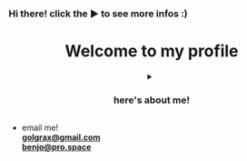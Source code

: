 ### Hi there! click the ▶ to see more infos :) 
<h1 align="center">Welcome to my profile</h1>
<details align="center">
           <summary><h3>  here's about me!</h3></summary>


<p align="center"> <img src="https://komarev.com/ghpvc/?username=Golgrax&label=Visitors&color=ab00ab&style=flat-square" alt="Visits" /> </p>

<p align="center"> <img src="https://komarev.com/ghpvc/?username=Golgrax&label=Profile%20views&color=B00B69&style=flat" alt="Profile Viewer" /> </p>
<h align="center">


<h3 align="center">Connect with me</h3>
<p align="center">
<a href="https://dev.to/bosstdiscord" target="blank"><img align="center" src="https://raw.githubusercontent.com/rahuldkjain/github-profile-readme-generator/master/src/images/icons/Social/devto.svg" alt="bosstdiscord" height="30" width="40" /></a>
<a href="https://twitter.com/BughawBenjo" target="blank"><img align="center" src="https://raw.githubusercontent.com/rahuldkjain/github-profile-readme-generator/master/src/images/icons/Social/twitter.svg" alt="Twitter" height="30" width="40" /></a>
<a href="https://fb.com/Golgrax" target="blank"><img align="center" src="https://raw.githubusercontent.com/rahuldkjain/github-profile-readme-generator/master/src/images/icons/Social/facebook.svg" alt="Facebook" height="30" width="40" /></a>
<a href="https://instagram.com/golgrax" target="blank"><img align="center" src="https://raw.githubusercontent.com/rahuldkjain/github-profile-readme-generator/master/src/images/icons/Social/instagram.svg" alt="Instagram" height="30" width="40" /></a>
<a href="https://www.youtube.com/channel/UCd3MyQ0HJv_TprG0GHtJ6cQ" target="blank"><img align="center" src="https://raw.githubusercontent.com/rahuldkjain/github-profile-readme-generator/master/src/images/icons/Social/youtube.svg" alt="YouTube Channel" height="30" width="40" /></a>
</p> 


<pre>
<details align="center"><summary><h3> My Discord Status</h3></summary>
<br>
<p align="center">


<img width="200" src="https://discord-readme-badge.vercel.app/api?id=415464095030968320">
</p>
<pre>
<details align="center"><summary><h3> Discord Server</h3></summary><br>

<p align="center">

<img width="200" src="https://discordapp.com/api/guilds/520499240150106148/widget.png?style=banner4" alt="Discord Banner 4"/>
</p>
</details>
</pre>
</details>

</pre>           

</br>
</h>
           
<pre>
<details align="center"><summary><h3> My Stats</h3></summary>

<p><img align="center" src="https://github-readme-stats.vercel.app/api/top-langs?username=Golgrax&show_icons=true&theme=dark&title_color=006e00&text_color=00ff33&bg_color=000008&locale=en&layout=compact" alt="Golgrax" /></p>

<p>&nbsp;<img align="center" src="https://github-readme-stats.vercel.app/api?username=Golgrax&show_icons=true&theme=cobalt&title_color=ffc2ff&text_color=b00b69&bg_color=000008&locale=en" alt="Golgrax" /></p>

<p><img align="center" src="https://github-readme-streak-stats.herokuapp.com/?user=Golgrax&theme=highcontrast" alt="Golgrax" /></p>

<p><img align="center" src="https://raw.githubusercontent.com/Golgrax/Golgrax/main/github-metrics.svg" alt="Golgrax" /> </p>
<p align="center"> <a href="https://github.com/Golgrax?tab=repositories"><img src="https://github-profile-trophy.vercel.app/?username=Golgrax" alt="Golgrax" /></a> </p>
</details>
</pre>
</details>


- email me! <br>
**golgrax@gmail.com** <br>
**benjo@pro.space**
